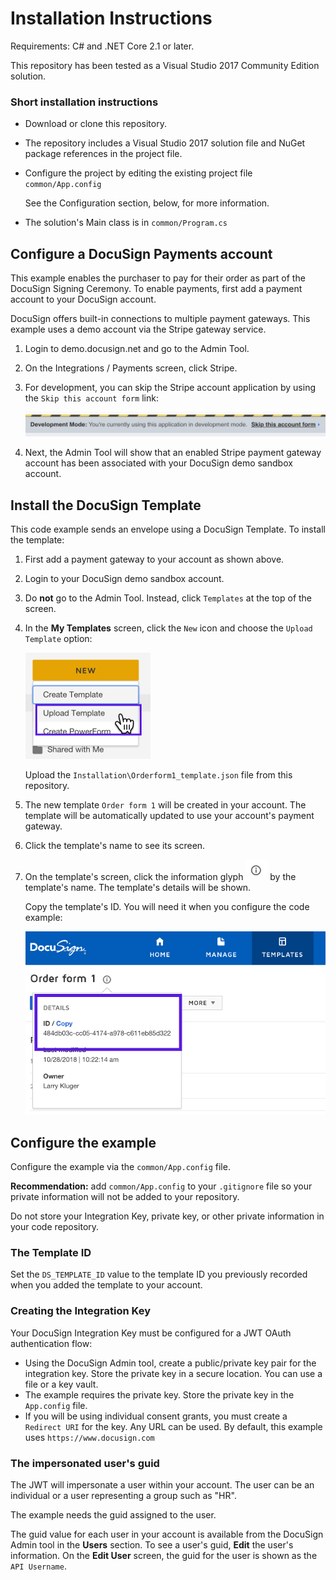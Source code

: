 # Installation Instructions

Requirements: C# and .NET Core 2.1 or later.

This repository has been tested as a Visual Studio 2017
Community Edition solution.

### Short installation instructions
* Download or clone this repository.
* The repository includes a Visual Studio 2017 solution file and
  NuGet package references in the project file.
* Configure the project by editing the existing project file
  `common/App.config`

  See the Configuration section, below, for more information.
* The solution's Main class is in `common/Program.cs`

## Configure a DocuSign Payments account
This example enables the purchaser to pay for their order as
part of the DocuSign Signing Ceremony. To enable payments, first
add a payment account to your DocuSign account.

DocuSign offers built-in connections to multiple payment
gateways. This example uses a demo account via the Stripe
gateway service.

1. Login to demo.docusign.net and go to the Admin Tool.
1. On the Integrations / Payments screen, click Stripe.
1. For development, you can skip the Stripe account application
   by using the `Skip this account form` link:

   ![Skipping the Stripe account form](Installation/stripe_skip_account_form_link.png)
1. Next, the Admin Tool will show that an enabled Stripe
   payment gateway account has been associated with your
   DocuSign demo sandbox account.

## Install the DocuSign Template
This code example sends an envelope using a DocuSign Template.
To install the template:

1. First add a payment gateway to your account as shown above.
1. Login to your DocuSign demo sandbox account.
1. Do **not** go to the Admin Tool. Instead, click `Templates`
   at the top of the screen.
1. In the **My Templates** screen, click the `New` icon and
   choose the `Upload Template` option:

   ![Choose upload template](Installation/upload_template.png)

   Upload the `Installation\Orderform1_template.json` file
   from this repository.
1. The new template `Order form 1` will be created in your account.
   The template will be automatically updated to use your
   account's payment gateway.
1. Click the template's name to see its screen.
1. On the template's screen, click the information glyph
   ![info icon](Installation/info_icon.png)
   by the
   template's name. The template's details will be shown.

   Copy the template's ID. You will need it when you configure
   the code example:

   ![Choose upload template](Installation/template_id.png)


## Configure the example

Configure the example via the `common/App.config` file.

**Recommendation:** add `common/App.config` to your `.gitignore` file so your
private information will not be added to your repository.

Do not store your Integration Key, private key, or other
private information in your code repository.

### The Template ID
Set the `DS_TEMPLATE_ID` value to the template ID you previously
recorded when you added the template to your account.

### Creating the Integration Key
Your DocuSign Integration Key must be configured for a JWT OAuth authentication flow:
* Using the DocuSign Admin tool,
  create a public/private key pair for the integration key.
  Store the private key
  in a secure location. You can use a file or a key vault.
* The example requires the private key. Store the private key in the
  `App.config` file.
* If you will be using individual consent grants, you must create a
  `Redirect URI` for the key. Any URL can be used. By default, this
  example uses `https://www.docusign.com`

### The impersonated user's guid
The JWT will impersonate a user within your account. The user can be
an individual or a user representing a group such as "HR".

The example needs the guid assigned to the user.

The guid value for each user in your account is available from
the DocuSign Admin tool in the **Users** section.
To see a user's guid, **Edit** the user's information.
On the **Edit User** screen, the guid for the user is shown as
the `API Username`.
